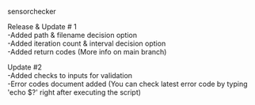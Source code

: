 sensorchecker

Release & Update # 1  
-Added path & filename decision option  
-Added iteration count & interval decision option    
-Added return codes (More info on main branch)  
  
Update #2  
-Added checks to inputs for validation  
-Error codes document added (You can check latest error code by typing 'echo $?' right after executing the script)  
